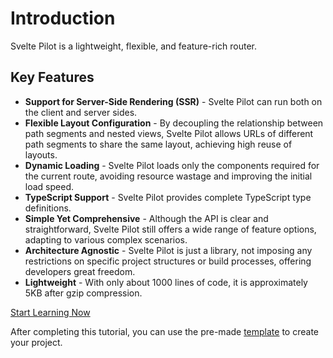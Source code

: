 # Introduction

Svelte Pilot is a lightweight, flexible, and feature-rich router.

## Key Features
- **Support for Server-Side Rendering (SSR)** - Svelte Pilot can run both on the client and server sides.
- **Flexible Layout Configuration** -  By decoupling the relationship between path segments and nested views, Svelte Pilot allows URLs of different path segments to share the same layout, achieving high reuse of layouts.
- **Dynamic Loading** - Svelte Pilot loads only the components required for the current route, avoiding resource wastage and improving the initial load speed.
- **TypeScript Support** - Svelte Pilot provides complete TypeScript type definitions.
- **Simple Yet Comprehensive** - Although the API is clear and straightforward, Svelte Pilot still offers a wide range of feature options, adapting to various complex scenarios.
- **Architecture Agnostic** - Svelte Pilot is just a library, not imposing any restrictions on specific project structures or build processes, offering developers great freedom.
- **Lightweight** - With only about 1000 lines of code, it is approximately 5KB after gzip compression.

[Start Learning Now](/en/creating-a-project)

After completing this tutorial, you can use the pre-made [template](/en/template) to create your project.